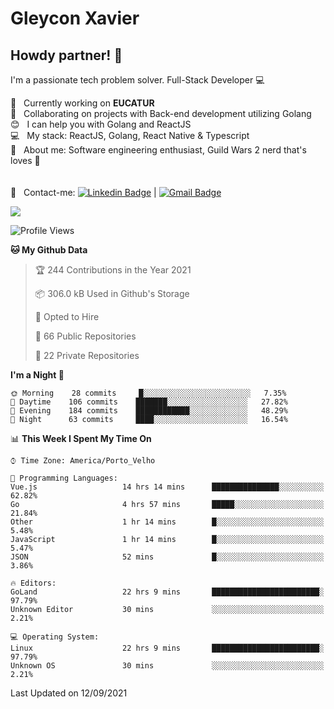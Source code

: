 # Gleycon Xavier

## Howdy partner! 👋

I'm a passionate tech problem solver.
Full-Stack Developer :computer:

 :rocket:  &nbsp; Currently working on **EUCATUR**
 <br/> :purple_heart: &nbsp; Collaborating on projects with Back-end development utilizing Golang
 <br/> :blush: &nbsp; I can help you with Golang and ReactJS
 <br/> :computer: &nbsp; My stack: ReactJS, Golang, React Native & Typescript
 <br/> 💬  &nbsp; About me: Software engineering enthusiast, Guild Wars 2 nerd that's loves :apple:
 <br/>
 <br/>
 <br/> :email: &nbsp; Contact-me: [![Linkedin Badge](https://img.shields.io/badge/-GleyconXavier-blue?style=flat-square&logo=Linkedin&logoColor=white&link=https://www.linkedin.com/in/gleyconxavier/)](https://www.linkedin.com/in/gleyconxavier/) 
| 
[![Gmail Badge](https://img.shields.io/badge/-gleyconxcarlos@gmail.com-c14438?style=flat-square&logo=Gmail&logoColor=white&link=mailto:gleyconxcarlos@gmail.com)](mailto:gleyconxcarlos@gmail.com)

![](https://komarev.com/ghpvc/?username=gleyconxavier)

<!--START_SECTION:waka-->
![Profile Views](http://img.shields.io/badge/Profile%20Views-0-blue)

**🐱 My Github Data** 

> 🏆 244 Contributions in the Year 2021
 > 
> 📦 306.0 kB Used in Github's Storage 
 > 
> 💼 Opted to Hire
 > 
> 📜 66 Public Repositories 
 > 
> 🔑 22 Private Repositories  
 > 
**I'm a Night 🦉** 

```text
🌞 Morning    28 commits     █░░░░░░░░░░░░░░░░░░░░░░░░   7.35% 
🌆 Daytime    106 commits    ███████░░░░░░░░░░░░░░░░░░   27.82% 
🌃 Evening    184 commits    ████████████░░░░░░░░░░░░░   48.29% 
🌙 Night      63 commits     ████░░░░░░░░░░░░░░░░░░░░░   16.54%

```


📊 **This Week I Spent My Time On** 

```text
⌚︎ Time Zone: America/Porto_Velho

💬 Programming Languages: 
Vue.js                   14 hrs 14 mins      ███████████████░░░░░░░░░░   62.82% 
Go                       4 hrs 57 mins       █████░░░░░░░░░░░░░░░░░░░░   21.84% 
Other                    1 hr 14 mins        █░░░░░░░░░░░░░░░░░░░░░░░░   5.48% 
JavaScript               1 hr 14 mins        █░░░░░░░░░░░░░░░░░░░░░░░░   5.47% 
JSON                     52 mins             █░░░░░░░░░░░░░░░░░░░░░░░░   3.86%

🔥 Editors: 
GoLand                   22 hrs 9 mins       ████████████████████████░   97.79% 
Unknown Editor           30 mins             ░░░░░░░░░░░░░░░░░░░░░░░░░   2.21%

💻 Operating System: 
Linux                    22 hrs 9 mins       ████████████████████████░   97.79% 
Unknown OS               30 mins             ░░░░░░░░░░░░░░░░░░░░░░░░░   2.21%

```


 Last Updated on 12/09/2021
<!--END_SECTION:waka-->
